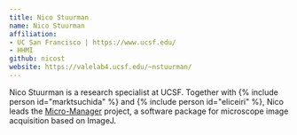 ```yaml
---
title: Nico Stuurman
name: Nico Stuurman
affiliation:
- UC San Francisco | https://www.ucsf.edu/
- HHMI
github: nicost
website: https://valelab4.ucsf.edu/~nstuurman/
---
```


Nico Stuurman is a research specialist at UCSF. Together with {% include person id="marktsuchida" %} and {% include person id="eliceiri" %}, Nico leads the [Micro-Manager](http://micro-manager.org) project, a software package for microscope image acquisition based on ImageJ.
